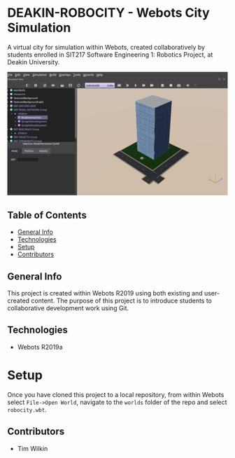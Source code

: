 # DEAKIN-ROBOCITY - Webots City Simulation

A virtual city for simulation within Webots, created collaboratively by students enrolled in SIT217 Software Engineering 1: Robotics Project, at Deakin University.

![Deakin Robocity](media/robocity_v0.png)

## Table of Contents
* [General Info](#general-info)
* [Technologies](#technologies)
* [Setup](#setup)
* [Contributors](#contributors)

## General Info
This project is created within Webots R2019 using both existing and user-created content. The purpose of this project is to introduce students to collaborative development work using Git.

## Technologies
* Webots R2019a

# Setup
Once you have cloned this project to a local repository, from within Webots select `File->Open World`, navigate to the `worlds` folder of the repo and select `robocity.wbt`.

## Contributors

*  Tim Wilkin
